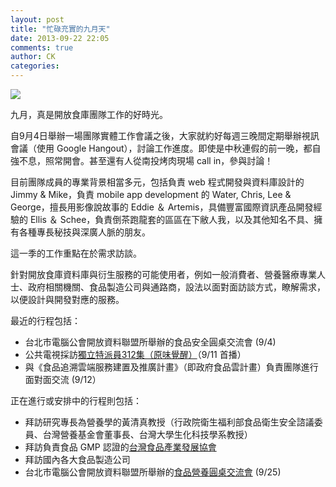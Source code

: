```yaml
---
layout: post
title: "忙碌充實的九月天"
date: 2013-09-22 22:05
comments: true
author: CK
categories: 
---
```


![](https://lh4.googleusercontent.com/-QV9iJNCTV4w/Uj71B_BGGPI/AAAAAAAAMzw/mlyHBmERoA4/s320/PBS+Interview.png)

九月，真是開放食庫團隊工作的好時光。

自9月4日舉辦一場團隊實體工作會議之後，大家就約好每週三晚間定期舉辦視訊會議（使用 Google Hangout），討論工作進度。即使是中秋連假的前一晚，都自強不息，照常開會。甚至還有人從南投烤肉現場 call in，參與討論！

目前團隊成員的專業背景相當多元，包括負責 web 程式開發與資料庫設計的 Jimmy & Mike，負責 mobile app development 的 Water, Chris, Lee & George，擅長用影像說故事的 Eddie ＆ Artemis，具備豐富國際資訊產品開發經驗的 Ellis ＆ Schee，負責倒茶跑龍套的區區在下敝人我，以及其他知名不具、擁有各種專長秘技與深廣人脈的朋友。

這一季的工作重點在於需求訪談。

針對開放食庫資料庫與衍生服務的可能使用者，例如一般消費者、營養醫療專業人士、政府相關機關、食品製造公司與通路商，設法以面對面訪談方式，瞭解需求，以便設計與開發對應的服務。

最近的行程包括：
* 台北市電腦公會開放資料聯盟所舉辦的食品安全圓桌交流會 (9/4)
* 公共電視採訪[獨立特派員312集（原味覺醒）](http://youtu.be/Sna7qGIkUEw)（9/11 首播）
* 與《食品追溯雲端服務建置及推廣計畫》（即政府食品雲計畫）負責團隊進行面對面交流 (9/12）

正在進行或安排中的行程則包括：
* 拜訪研究專長為營養學的黃清真教授（行政院衛生福利部食品衛生安全諮議委員、台灣營養基金會董事長、台灣大學生化科技學系教授）
* 拜訪負責食品 GMP 認證的[台灣食品產業發展協會](http://tfida.smartweb.tw/)
* 拜訪國內各大食品製造公司
* 台北市電腦公會開放資料聯盟所舉辦的[食品營養圓桌交流會](http://seminars.tca.org.tw/D15j00352.aspx) (9/25)


